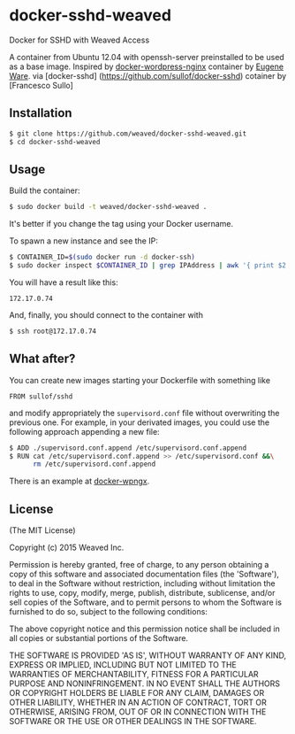 # docker-sshd-weaved
Docker for SSHD with Weaved Access

A container from Ubuntu 12.04 with openssh-server preinstalled to be used as a base image.
Inspired by [docker-wordpress-nginx](https://github.com/eugeneware/docker-wordpress-nginx) container by [Eugene Ware](http://eugeneware.com).
via [docker-sshd] (https://github.com/sullof/docker-sshd) cotainer by [Francesco Sullo]

## Installation

```bash
$ git clone https://github.com/weaved/docker-sshd-weaved.git
$ cd docker-sshd-weaved
```

## Usage

Build the container:
```bash
$ sudo docker build -t weaved/docker-sshd-weaved .
```
It's better if you change the tag using your Docker username.

To spawn a new instance and see the IP:

```bash
$ CONTAINER_ID=$(sudo docker run -d docker-ssh)
$ sudo docker inspect $CONTAINER_ID | grep IPAddress | awk '{ print $2 }' | tr -d ',"'
```
You will have a result like this:
```
172.17.0.74
```
And, finally, you should connect to the container with 
```bash
$ ssh root@172.17.0.74
```

## What after?

You can create new images starting your Dockerfile with something like
```
FROM sullof/sshd
```
and modify appropriately the ```supervisord.conf``` file without overwriting the previous one. For example, in your derivated images, you 
could use the following approach appending a new file:
```bash
$ ADD ./supervisord.conf.append /etc/supervisord.conf.append
$ RUN cat /etc/supervisord.conf.append >> /etc/supervisord.conf &&\
      rm /etc/supervisord.conf.append
```
There is an example at [docker-wpngx](https://github.com/sullof/docker-wpngx).

## License 

(The MIT License)

Copyright (c) 2015 Weaved Inc. 

Permission is hereby granted, free of charge, to any person obtaining
a copy of this software and associated documentation files (the
'Software'), to deal in the Software without restriction, including
without limitation the rights to use, copy, modify, merge, publish,
distribute, sublicense, and/or sell copies of the Software, and to
permit persons to whom the Software is furnished to do so, subject to
the following conditions:

The above copyright notice and this permission notice shall be
included in all copies or substantial portions of the Software.

THE SOFTWARE IS PROVIDED 'AS IS', WITHOUT WARRANTY OF ANY KIND,
EXPRESS OR IMPLIED, INCLUDING BUT NOT LIMITED TO THE WARRANTIES OF
MERCHANTABILITY, FITNESS FOR A PARTICULAR PURPOSE AND NONINFRINGEMENT.
IN NO EVENT SHALL THE AUTHORS OR COPYRIGHT HOLDERS BE LIABLE FOR ANY
CLAIM, DAMAGES OR OTHER LIABILITY, WHETHER IN AN ACTION OF CONTRACT,
TORT OR OTHERWISE, ARISING FROM, OUT OF OR IN CONNECTION WITH THE
SOFTWARE OR THE USE OR OTHER DEALINGS IN THE SOFTWARE.

